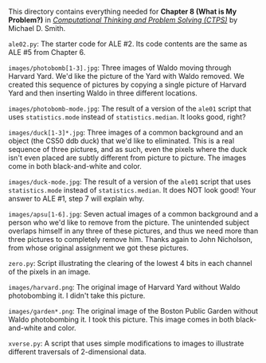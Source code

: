 This directory contains everything needed for
**Chapter 8 (What is My Problem?)** in
[*Computational Thinking and Problem Solving (CTPS)*](https://profsmith89.github.io/ctps/ctps.html)
by Michael D. Smith.

`ale02.py`: The starter code for ALE #2.  Its code contents are the same as
ALE #5 from Chapter 6.

`images/photobomb[1-3].jpg`: Three images of Waldo moving through Harvard Yard.
We'd like the picture of the Yard with Waldo removed.  We created this sequence
of pictures by copying a single picture of Harvard Yard and then inserting Waldo
in three different locations.

`images/photobomb-mode.jpg`: The result of a version of the `ale01` script
that uses `statistics.mode` instead of `statistics.median`.  It looks good,
right?

`images/duck[1-3]*.jpg`: Three images of a common background and an object (the
CS50 ddb duck) that we'd like to eliminated.  This is a real sequence of three
pictures, and as such, even the pixels where the duck isn't even placed are
subtly different from picture to picture. The images come in both black-and-white
and color.

`images/duck-mode.jpg`: The result of a version of the `ale01` script that
uses `statistics.mode` instead of `statistics.median`.  It does NOT look good!
Your answer to ALE #1, step 7 will explain why.

`images/apsu[1-6].jpg`: Seven actual images of a common background and a person
who we'd like to remove from the picture.  The unintended subject overlaps
himself in any three of these pictures, and thus we need more than three
pictures to completely remove him.  Thanks again to John Nicholson, from whose
original assignment we got these pictures.

`zero.py`: Script illustrating the clearing of the lowest 4 bits in each channel
of the pixels in an image.

`images/harvard.png`: The original image of Harvard Yard without Waldo
photobombing it. I didn't take this picture.

`images/garden*.png`: The original image of the Boston Public Garden without
Waldo photobombing it. I took this picture. This image comes in both
black-and-white and color.

`xverse.py`: A script that uses simple modifications to images to illustrate
different traversals of 2-dimensional data.
